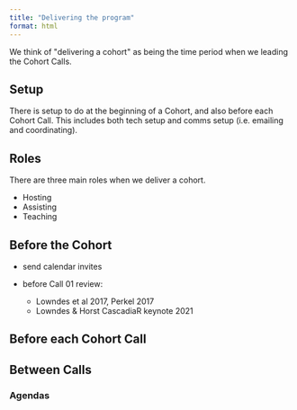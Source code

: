 ```yaml
---
title: "Delivering the program"
format: html
---
```


We think of "delivering a cohort" as being the time period when we leading the Cohort Calls.

## Setup

There is setup to do at the beginning of a Cohort, and also before each Cohort Call. This includes both tech setup and comms setup (i.e. emailing and coordinating).

## Roles

There are three main roles when we deliver a cohort.

-   Hosting
-   Assisting
-   Teaching

## Before the Cohort

-   send calendar invites

-   before Call 01 review:

    -   Lowndes et al 2017, Perkel 2017
    -   Lowndes & Horst CascadiaR keynote 2021

## Before each Cohort Call

## Between Calls

### Agendas




